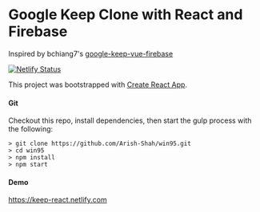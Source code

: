 # Google Keep Clone with React and Firebase

Inspired by bchiang7's [google-keep-vue-firebase](https://raw.githubusercontent.com/bchiang7/google-keep-vue-firebase/)

[![Netlify Status](https://api.netlify.com/api/v1/badges/876ac6cb-ee22-4b0e-aa7b-00ddb69b7bda/deploy-status)](https://app.netlify.com/sites/keep-react/deploys)

This project was bootstrapped with [Create React App](https://github.com/facebookincubator/create-react-app).

#### Git

Checkout this repo, install dependencies, then start the gulp process with the following:

```
> git clone https://github.com/Arish-Shah/win95.git
> cd win95
> npm install
> npm start
```

#### Demo

https://keep-react.netlify.com
